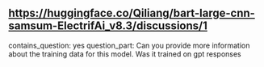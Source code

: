 ## https://huggingface.co/Qiliang/bart-large-cnn-samsum-ElectrifAi_v8.3/discussions/1

contains_question: yes
question_part: Can you provide more information about the training data for this model. Was it trained on gpt responses